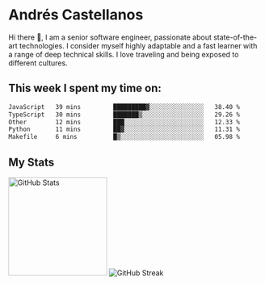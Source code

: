 # Andrés Castellanos

Hi there 👋, I am a senior software engineer, passionate about state-of-the-art technologies. I consider myself highly adaptable and a fast learner with a range of deep technical skills. I love traveling and being exposed to different cultures.

## This week I spent my time on:

<!--START_SECTION:waka-->

```txt
JavaScript   39 mins         █████████▓░░░░░░░░░░░░░░░   38.40 %
TypeScript   30 mins         ███████▒░░░░░░░░░░░░░░░░░   29.26 %
Other        12 mins         ███░░░░░░░░░░░░░░░░░░░░░░   12.33 %
Python       11 mins         ██▓░░░░░░░░░░░░░░░░░░░░░░   11.31 %
Makefile     6 mins          █▒░░░░░░░░░░░░░░░░░░░░░░░   05.98 %
```

<!--END_SECTION:waka-->

## My Stats

<img height="195" src="https://github-readme-stats.vercel.app/api?username=andrescv&show_icons=true&theme=onedark&hide_border=true&card_width=495" alt="GitHub Stats" />

<img src="https://streak-stats.demolab.com?user=andrescv&theme=one-dark-pro&hide_border=true" alt="GitHub Streak" />
